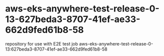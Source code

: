 # aws-eks-anywhere-test-release-0-13-627beda3-8707-41ef-ae33-662d9fed61b8-58
repository for use with E2E test job aws-eks-anywhere-test-release-0-13:627beda3-8707-41ef-ae33-662d9fed61b8-58
